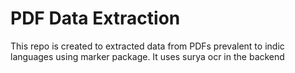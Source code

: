 # PDF Data Extraction

This repo is created to extracted data from PDFs prevalent to indic languages using marker package. It uses surya ocr in the backend
